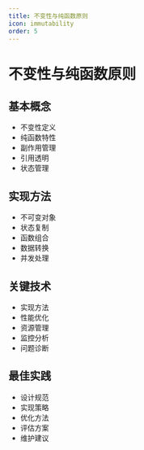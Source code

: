 ```yaml
---
title: 不变性与纯函数原则
icon: immutability
order: 5
---
```


# 不变性与纯函数原则

## 基本概念
- 不变性定义
- 纯函数特性
- 副作用管理
- 引用透明
- 状态管理

## 实现方法
- 不可变对象
- 状态复制
- 函数组合
- 数据转换
- 并发处理

## 关键技术
- 实现方法
- 性能优化
- 资源管理
- 监控分析
- 问题诊断

## 最佳实践
- 设计规范
- 实现策略
- 优化方法
- 评估方案
- 维护建议

